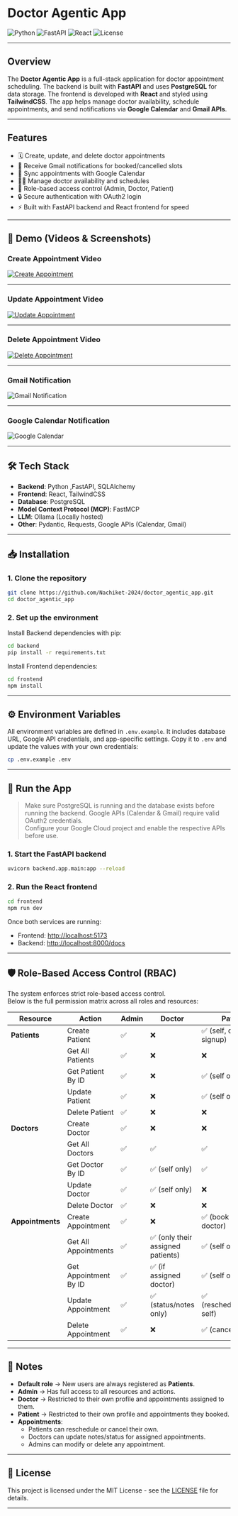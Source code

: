 # Doctor Agentic App

![Python](https://img.shields.io/badge/python-3.11+-blue?logo=python)
![FastAPI](https://img.shields.io/badge/FastAPI-0.110+-green?logo=fastapi)
![React](https://img.shields.io/badge/React-18+-blue?logo=react)
![License](https://img.shields.io/badge/license-MIT-lightgrey)

---

## Overview

The **Doctor Agentic App** is a full-stack application for doctor appointment scheduling. The backend is built with **FastAPI** and uses **PostgreSQL** for data storage. The frontend is developed with **React** and styled using **TailwindCSS**. The app helps manage doctor availability, schedule appointments, and send notifications via **Google Calendar** and **Gmail APIs**.

---

## Features

- 🗓️ Create, update, and delete doctor appointments  
- 📧 Receive Gmail notifications for booked/cancelled slots  
- 📆 Sync appointments with Google Calendar  
- 👩‍⚕️ Manage doctor availability and schedules  
- 🔑 Role-based access control (Admin, Doctor, Patient)  
- 🔒 Secure authentication with OAuth2 login  
- ⚡ Built with FastAPI backend and React frontend for speed  

---

## 🎥 Demo (Videos & Screenshots)

### Create Appointment Video  
[![Create Appointment](demo_assets/create_appointment/create_appointment_thumbnail.png)](demo_assets/create_appointment/create_appointment.mp4)

---
### Update Appointment Video  
[![Update Appointment](demo_assets/update_appointment/update_appointment_thumbnail.png)](demo_assets/update_appointment/update_appointment.mp4)

---
### Delete Appointment Video  
[![Delete Appointment](demo_assets/delete_appointment/delete_appointment_thumbnail.png)](demo_assets/delete_appointment/delete_appointment.mp4)

---
### Gmail Notification  
![Gmail Notification](demo_assets/gmail_notification/gmail_notification.png)

---
### Google Calendar Notification  
![Google Calendar](demo_assets/google_calendar_notification/google_calendar_notification.png)

---

## 🛠️ Tech Stack

- **Backend**: Python ,FastAPI, SQLAlchemy 
- **Frontend**: React, TailwindCSS
- **Database**: PostgreSQL
- **Model Context Protocol (MCP)**: FastMCP
- **LLM**: Ollama (Locally hosted)
- **Other**: Pydantic, Requests, Google APIs (Calendar, Gmail)

---

## 📥 Installation

### 1. Clone the repository

```bash
git clone https://github.com/Nachiket-2024/doctor_agentic_app.git
cd doctor_agentic_app
```

### 2. Set up the environment

Install Backend dependencies with pip:

```bash
cd backend
pip install -r requirements.txt
```

Install Frontend dependencies:

```bash
cd frontend
npm install
```
---

## ⚙️ Environment Variables

All environment variables are defined in `.env.example`.
It includes database URL, Google API credentials, and app-specific settings.
Copy it to `.env` and update the values with your own credentials:

```bash
cp .env.example .env
```
---

## 🚀 Run the App

> Make sure PostgreSQL is running and the database exists before running the backend.
> Google APIs (Calendar & Gmail) require valid OAuth2 credentials.  
> Configure your Google Cloud project and enable the respective APIs before use. 

### 1. Start the FastAPI backend

```bash
uvicorn backend.app.main:app --reload
```

### 2. Run the React frontend

```bash
cd frontend
npm run dev
```
Once both services are running:
- Frontend: [http://localhost:5173](http://localhost:5173)  
- Backend: [http://localhost:8000/docs](http://localhost:8000/docs)

---

## 🛡️ Role-Based Access Control (RBAC)

The system enforces strict role-based access control.  
Below is the full permission matrix across all roles and resources:

| **Resource**     | **Action**              | **Admin** | **Doctor**                          | **Patient**                         |
|------------------|-------------------------|-----------|-------------------------------------|-------------------------------------|
| **Patients**     | Create Patient          | ✅        | ❌                                 | ✅ (self, default on signup)        |
|                  | Get All Patients        | ✅        | ❌                                 | ❌                                  |
|                  | Get Patient By ID       | ✅        | ❌                                 | ✅ (self only)                      |
|                  | Update Patient          | ✅        | ❌                                 | ✅ (self only)                      |
|                  | Delete Patient          | ✅        | ❌                                 | ❌                                  |
| **Doctors**      | Create Doctor           | ✅        | ❌                                 | ❌                                  |
|                  | Get All Doctors         | ✅        | ✅                                 | ✅                                  |
|                  | Get Doctor By ID        | ✅        | ✅ (self only)                     | ✅                                  |
|                  | Update Doctor           | ✅        | ✅ (self only)                     | ❌                                  |
|                  | Delete Doctor           | ✅        | ❌                                 | ❌                                  |
| **Appointments** | Create Appointment      | ✅        | ❌                                 | ✅ (book with doctor)               |
|                  | Get All Appointments    | ✅        | ✅ (only their assigned patients)  | ✅ (self only)                      |
|                  | Get Appointment By ID   | ✅        | ✅ (if assigned doctor)            | ✅ (self only)                      |
|                  | Update Appointment      | ✅        | ✅ (status/notes only)             | ✅ (reschedule/cancel self)         |
|                  | Delete Appointment      | ✅        | ❌                                 | ✅ (cancel own)                     |

---

## 📝 Notes
- **Default role** → New users are always registered as **Patients**.  
- **Admin** → Has full access to all resources and actions.  
- **Doctor** → Restricted to their own profile and appointments assigned to them.  
- **Patient** → Restricted to their own profile and appointments they booked.  
- **Appointments**:  
  - Patients can reschedule or cancel their own.  
  - Doctors can update notes/status for assigned appointments.  
  - Admins can modify or delete any appointment.  

---

## 📄 License
This project is licensed under the MIT License - see the [LICENSE](LICENSE) file for details.

---
